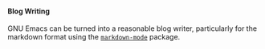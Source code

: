 #### Blog Writing
GNU Emacs can be turned into a reasonable blog writer, particularly for the markdown format using the [`markdown-mode`](https://www.emacswiki.org/emacs/MarkdownMode) package.
